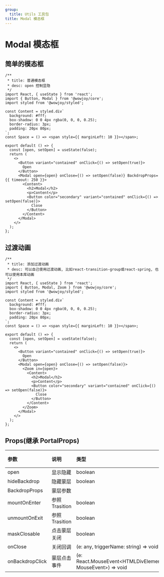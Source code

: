 ```yaml
---
group:
  title: Utils 工具包
title: Modal 模态框
---
```


# Modal 模态框

## 简单的模态框

```tsx
/**
 * title: 普通模态框
 * desc: open 控制显隐
 */
import React, { useState } from 'react';
import { Button, Modal } from '@wowjoy/core';
import styled from '@wowjoy/styled';

const Content = styled.div`
  background: #fff;
  box-shadow: 0 0 4px rgba(0, 0, 0, 0.25);
  border-radius: 3px;
  padding: 20px 80px;
`;
const Space = () => <span style={{ marginLeft: 10 }}></span>;

export default () => {
  const [open, setOpen] = useState(false);
  return (
    <>
      <Button variant="contained" onClick={() => setOpen(true)}>
        Open
      </Button>
      <Modal open={open} onClose={() => setOpen(false)} BackdropProps={{ timeout: 250 }}>
        <Content>
          <h2>Modal</h2>
          <p>Content</p>
          <Button color="secondary" variant="contained" onClick={() => setOpen(false)}>
            Close
          </Button>
        </Content>
      </Modal>
    </>
  );
};
```

## 过渡动画

```tsx
/**
 * title: 添加过渡动画
 * desc: 可以自己使用过渡动画, 比如react-transition-group或react-spring, 也可以使用本库动画
 */
import React, { useState } from 'react';
import { Button, Modal, Zoom } from '@wowjoy/core';
import styled from '@wowjoy/styled';

const Content = styled.div`
  background: #fff;
  box-shadow: 0 0 4px rgba(0, 0, 0, 0.25);
  border-radius: 3px;
  padding: 20px 80px;
`;
const Space = () => <span style={{ marginLeft: 10 }}></span>;

export default () => {
  const [open, setOpen] = useState(false);
  return (
    <>
      <Button variant="contained" onClick={() => setOpen(true)}>
        Open
      </Button>
      <Modal open={open} onClose={() => setOpen(false)}>
        <Zoom in={open}>
          <Content>
            <h2>Modal</h2>
            <p>Content</p>
            <Button color="secondary" variant="contained" onClick={() => setOpen(false)}>
              Close
            </Button>
          </Content>
        </Zoom>
      </Modal>
    </>
  );
};
```

## Props(继承 PortalProps)

| 参数 | 说明 | 类型 | 默认值 |
| :-- | :-- | :-- | :-- |
| open | 显示隐藏 | boolean |
| hideBackdrop | 隐藏蒙层 | boolean | false |
| BackdropProps | 蒙层参数 |  |
| mountOnEnter | 参照 Trasition | boolean | true |
| unmountOnExit | 参照 Trasition | boolean | true |
| maskClosable | 点击蒙层关闭 | boolean | true |
| onClose | 关闭回调 | (e: any, triggerName: string) => void |  |
| onBackdropClick | 蒙层点击事件 | (e: React.MouseEvent<HTMLDivElement, MouseEvent>) => void |  |
